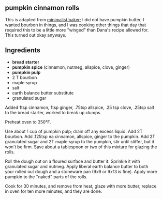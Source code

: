 pumpkin cinnamon rolls
---
This is adapted from [minimalist baker](http://minimalistbaker.com/vegan-pumpkin-cinnamon-rolls/); I did not have pumpkin butter, I wanted bourbon in things, and I was cooking other things that day that required this to be a little more "winged" than Dana's recipe allowed for. This turned out okay anyways.

Ingredients
---
- **bread starter**
- **pumpkin spice** (cinnamon, nutmeg, allspice, clove, ginger)
- **pumpkin pulp**
- 2 T bourbon
- maple syrup
- salt
- earth balance butter substitute
- granulated sugar

Added 1tsp cinnamon, 1tsp ginger, .75tsp allspice, .25 tsp clove, .25tsp salt to the bread starter, worked to break up clumps.

Preheat oven to 350°F.

Use about 1 cup of pumpkin pulp; drain off any excess liquid. Add 2T bourbon. Add .125tsp ea cinnamon, allspice, ginger to the pumpkin. Add 2T granulated sugar and 2T maple syrup to the pumpkin, stir until stiffer, but it won't be firm. Save about a tablespoon or two of this mixture for glazing the rolls.

Roll the dough out on a floured surface and butter it. Sprinkle it with granulated sugar and nutmeg. Apply liberal earth balance butter to both your rolled out dough and a stoneware pan (9x9 or 9x13 is fine). Apply more pumpkin to the "naked" parts of the rolls.

Cook for 30 minutes, and remove from heat, glaze with more butter, replace in oven for ten more minutes, and they are done.
